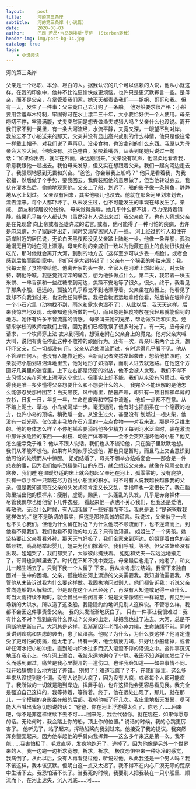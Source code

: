 ```yaml
---
layout:     post
title:      河的第三条岸
subtitle:   河的第三条岸 (小说篇)
date:       2020-08-03
author:     巴西 若昂•吉马朗埃斯•罗萨  (Sterben转载)
header-img: img/post-bg-14.jpg
catalog: true
tags:
    - 小说阅读
---
```


河的第三条岸

父亲是一个尽职、本分、坦白的人。据我认识的几个可以信赖的人说，他从小就这样。在我的印象中，他并不比谁更愉快或更烦恼。也许只是更沉默寡言一些。是母亲，而不是父亲，在掌管着我们家，她天天都责备我们——姐姐、哥哥和我。
但有一天，发生了一件事：父亲竟自己去订购了一条船。
他对船要求很严格：小船要用含羞草木特制，牢固得可在水上漂二三十年，大小要恰好供一个人使用。母亲唠叨不停，牢骚满腹，丈夫突然间是想去做渔夫或猎人吗？父亲什么也没说。离开我们家不到一英里，有一条大河流经，水流平静，又宽又深，一眼望不到对岸。
我总忘不了小船送来的那天。父亲并没有显出高兴或别的什么神情，他只是像往常一样戴上帽子，对我们说了声再见，没带食物，也没拿别的什么东西。我原以为母亲会大吵大闹，但她没有。脸色苍白，紧咬着嘴唇，从头到尾她只说过一句话：“如果你出去，就呆在外面，永远别回来。”
父亲没有吭声，他温柔地看着我，示意我跟他一起出去。我怕母亲发怒，但又实在想跟着父亲。我们一起向河边走去了。我强烈地感到无畏和兴奋。“爸爸，你会带我上船吗？”
他只是看着我，为我祝福，然后做了个手势，要我回去。我假装照他的意思做了，但当他转过身去，我伏在灌木丛后，偷偷地观察他。父亲上了船，划远了。船的影子像一条鳄鱼，静静地从水上划过。
父亲没有回来，其实他哪儿也没去。他就在那条河里划来划去，漂去漂来。每个人都吓坏了。从未发生过，也不可能发生的事现在却发生了。亲戚、 朋友和邻居议论纷纷。
母亲觉得羞辱，她几乎什么都不讲，尽力保持着镇静。结果几乎每个人都认为（虽然没有人说出来过）我父亲疯了。也有人猜想父亲是在兑现曾 向上帝或者圣徒许过的诺言, 或者，他可能得了一种可怕的疾病，也许是麻风病，为了家庭才出走，同时又渴望离家人近一些。
河上经过的行人和住在两岸附近的居民说，无论白天黑夜都没见父亲踏上陆地一步。他像一条弃船，孤独地漫无目的地在河上漂浮。母亲和别的亲戚们一致以为他藏在船上的食物很快就会吃光，那时他就会离开大河，到别的地方去（这样至少可以少丢一点脸），或者会感到后悔而回到家中。
他们可是大错特错了！父亲有一个秘密的补给来源：我。我每天偷了食物带给他。他离开家的头一夜，全家人在河滩上燃起黄火，对天祈祷，朝他呼喊。我感觉到深深的痛苦，想为他多做点什么。第二天，我带着一块玉米饼、一串香蕉和一些红糖来到河边，焦躁不安地等了很久，很久。终于，我看见了那条小船，远远的，孤独的几乎察觉不到地漂浮着。父亲坐在船板上。他看见了我却不向我划过来，也没做任何手势。我把食物远远地拿给他看，然后放在堤岸的一个小石穴里（动物找不到，雨水和露水也湿不了），从此以后，我天天这样。后来我惊异地发现，母亲知道我所做的一切，而且总是把食物放在我轻易就能偷到的地方。她怀有许多不曾流露的情感。
母亲叫来她的兄弟，帮助做农活和买卖。还请来学校的教师给我们上课，因为我们已经耽误了很多时光了。有一天，应母亲的请求，一个牧师穿上法 衣来到河滩，想驱走附在父亲身上的魔鬼。他对父亲大喊大叫，说他有责任停止这种不敬神的顽固行为。还有一次，母亲叫来两个士兵，想吓吓父亲，但一切都没有 用。父亲从远处漂流而过，有时远得几乎看不见。他从不答理任何人，也没有人能靠近他。当新闻记者突然发起袭击，想给他拍照时，父亲就把小船划进沼泽地里去，他对地形了如指掌，而别人进去就迷路。在他这个方圆好几英里的迷宫里，上下左右都是浓密的树丛，他不会被人发现。
我们不得不去习惯父亲在河水上漂浮这个念头。但事实上却不能，我们从来没有习惯过。我觉得我是唯一多少懂得父亲想要什么和不想要什么的人。 我完全不能理解的是他怎么能够忍受那种困苦：白天黑夜，风中雨里，酷暑严寒，却只有一顶旧帽和单薄的衣衫，日复一日，年复一年，生命在废弃和空寂中流逝， 他却一点都不在意。从不踏上泥土、草地、小岛或河岸一步。毫无疑问，他有时也把船系在一个隐蔽的地方，也许小岛的顶端，稍微睡一会。从没生过火，甚至没有 划燃过一根火柴，他没有一丝光亮。仅仅拿走我放在石穴里的一点点食物——对我来说。那是不足维生的。他的身体怎么样？不停地摇桨要消耗他多少精力？每到河水泛滥时，裹在激流中那许多危险的东西——树枝、动物尸体等等——会不会突然撞坏他的小船？他又怎么能幸免于难？
他从不跟人说话。我们也从不谈论他，只在脑子里默默地想。我们从不能不想他。如果有片刻似乎没想他，那也只是暂时，而且马上又会意识到他可怕的处境而从中惊醒。
姐姐结婚了，母亲不想举办结婚宴会——那会是一件悲哀的事，因为我们每吃到精美可口的东西，就会想起父亲来。就像在风雨交加的寒夜，我们睡 在温暖舒适的床上就会想起父亲还在河上，孤零零的，没有庇护，只有一双手和一只瓢在尽力舀出小船里的积水。时不时有人说我越长越像我的父亲。但是我知道现在父亲的头发胡须肯定又长又乱，手指甲也一定很长了。我在脑海里描出他的模样来：瘦削，虚弱，黝黑，一头蓬乱的头发，几乎是赤身裸体——尽管我偶尔也给他留下几件衣服。
看起来他一点也不关心我们，但我还是爱他，尊敬他，无论什么时候，有人因我做了一些好事而夸我，我总是说：“是爸爸教我这样做的。”
这不是确切的事实，但这是那种真诚的谎言。我说过，父亲似乎一点也不关心我们。但他为什么留在附近？为什么他既不顺流而下，也不逆流而上，到他看不见我们，我们也看不见他的地方去？只有他知道。
姐姐生了一个男孩。她坚持要让父亲看看外孙。那天天气好极了，我们全家来到河边。姐姐穿着白色的新婚纱裙，高高地举起婴儿，姐夫为他们撑着伞。我们呼喊，等待。但父亲始终没有出现。姐姐哭了，我们都哭了，大家彼此携扶着。
姐姐和丈夫一起远远地搬走了，哥哥也到城里去了。时代在不知不觉中变迁。母亲最后也走了，她老了，和女儿一起生活去了。只剩下我一个人留了 下来。我从未考虑过结婚。我留下来独自面对一生中的困境。父亲，孤独地在河上漂游的父亲需要我。我知道他需要我，尽管他从未告诉过我为什么要这样做。我固执地问过别人，他们都告诉我：听说父亲曾向造船的人解释过。但是现在这个人已经死了，再没有人知道或记得一点什么。每当大雨持续不断时，就会冒出一些闲言来：说是父亲像诺亚一样聪慧，预见到一场新的大洪水，所以造了这条船。我隐隐约约地听见别人这样说。不管怎么样，我都不会因这件事责备父亲。
我的头发渐渐地灰白了。
只有一件事让我很难过：我有什么不对？我到底有什么罪过？父亲的出走，却把我也扯了进去。大河，总是不间断地更新自己。大河总是这样。我渐渐因年老而心瘁力竭，生命踌躇不前。同时爱讲到疾病和焦虑的袭击，患了风湿病。他呢？为什么，为什么要这样？他肯定遭受了更可怕的伤痛，他太老了。终有一天，他会精疲力竭，只好让小船翻掉，或者听任河水把小船冲走，直到船内积水过多而沉入滚滚不停的潜流之中。这件事沉沉地压在我心上，他在河上漂泊，我被永远地剥夺了宁静。我因不知道到底发生了什么而感到罪过，痛苦是我心里裂开的一道伤口。也许我会知道——如果事情不同。我开始猜想什么地方出了差错。
别想了！难道我疯了？不，在我们家里，这么多年来从没提到这个词。没有人说别人疯了，因为没有人疯，或者每个人都可能疯了。我所做的一切就是跑到岸边，挥舞手帕，也许这样他会更容易看见我。我完全是强迫自己这样的，我等待着，等待着。终于，他在远处出现了，那儿，就在那儿，一个模糊的身影坐在船的后部。我朝他喊了好几次。我庄重地指天发誓，尽可能大声喊出我急切想说的话：
 “爸爸，你在河上浮游得太久了，你老了……回来吧，你不是非这样继续下去不可……回来吧，我会代替你。就在现在，如果你愿意的话。无论何时，我会踏上你的船，顶上你的位置。”
说话的时候，我的心跳更厉害了。
他听见了，站了起来，挥动船桨向我划过来。他接受了我的提议。我突然浑身颤栗起来。因为他举起他的手臂向我挥舞——这么多年来这是第一次。我不能……我害怕极了，毛发直竖，发疯地跑开了，逃掉了。因为他像是另外一个世界来的人。我一边跑一边祈求宽恕，祈求，祈求。
极度恐惧带来一种冰冷的感觉，我病倒了。从此以后，没有人再看见过他，听说过他。从此我还是一个男人吗？我不该这样，我本该沉默。但明白这一点又太迟了。我不得不在内心广漠无际的荒原中生活下去。我恐怕活不长了。当我死的时候，我要别人把我装在一只小船里．顺流而下，在河上迷失，沉入河底……河……